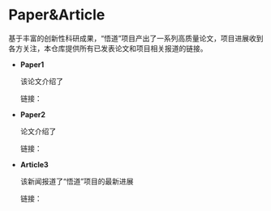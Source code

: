 # Paper&Article
基于丰富的创新性科研成果，“悟道”项目产出了一系列高质量论文，项目进展收到各方关注，本仓库提供所有已发表论文和项目相关报道的链接。

* **Paper1**
  
  该论文介绍了
  
  链接：
  
* **Paper2**

  论文介绍了
  
  链接：
  
* **Article3**
  
  该新闻报道了“悟道”项目的最新进展
  
  链接：
